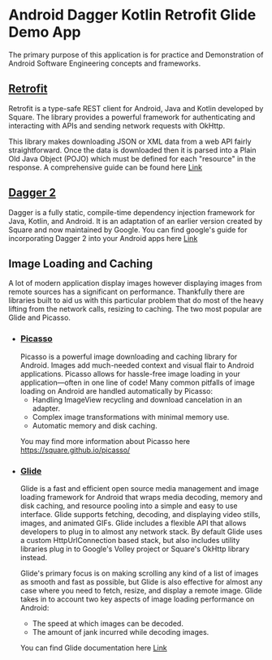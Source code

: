 <h1>Android Dagger Kotlin Retrofit Glide Demo App</h1>

The primary purpose of this application is for practice and Demonstration of Android Software Engineering concepts and frameworks.
<a href="https://square.github.io/retrofit/"><h2>Retrofit</h2></a>
Retrofit is a type-safe REST client for Android, Java and Kotlin developed by Square. The library provides a powerful framework for authenticating and interacting with APIs and sending network requests with OkHttp. 

This library makes downloading JSON or XML data from a web API fairly straightforward. Once the data is downloaded then it is parsed into a Plain Old Java Object (POJO) which must be defined for each "resource" in the response. A comprehensive guide can be found here <a href="https://guides.codepath.com/android/consuming-apis-with-retrofit"> Link </a>

<a href="https://dagger.dev/"><h2>Dagger 2</h2></a>
Dagger is a fully static, compile-time dependency injection framework for Java, Kotlin, and Android. It is an adaptation of an earlier version created by Square and now maintained by Google. You can find google's guide for incorporating Dagger 2 into your Android apps here <a href="https://developer.android.com/training/dependency-injection/dagger-basics">Link</a>

<h2> Image Loading and Caching </h2>
A lot of modern application display images however displaying images from remote sources has a significant on performance. Thankfully there are libraries built to aid us with this particular problem that do most of the heavy lifting from the network calls, resizing to caching. The two most popular are Glide and Picasso.

<ul>
  <li>
<h3><a href="https://square.github.io/picasso/">Picasso</a></h3>
Picasso is a powerful image downloading and caching library for Android. Images add much-needed context and visual flair to Android applications. Picasso allows for hassle-free image loading in your application—often in one line of code! Many common pitfalls of image loading on Android are handled automatically by Picasso:
<ul>
  <li>Handling ImageView recycling and download cancelation in an adapter.</li>
  <li>Complex image transformations with minimal memory use.</li>
  <li>Automatic memory and disk caching.</li>
</ul>

You may find more information about Picasso here <a href="">https://square.github.io/picasso/</a>
  </li>
  <li>
<h3><a href="https://github.com/bumptech/glide">Glide</a></h3>
Glide is a fast and efficient open source media management and image loading framework for Android that wraps media decoding, memory and disk caching, and resource pooling into a simple and easy to use interface. Glide supports fetching, decoding, and displaying video stills, images, and animated GIFs. Glide includes a flexible API that allows developers to plug in to almost any network stack. By default Glide uses a custom HttpUrlConnection based stack, but also includes utility libraries plug in to Google's Volley project or Square's OkHttp library instead.

Glide's primary focus is on making scrolling any kind of a list of images as smooth and fast as possible, but Glide is also effective for almost any case where you need to fetch, resize, and display a remote image. Glide takes in to account two key aspects of image loading performance on Android:

<ul>
  <li>The speed at which images can be decoded.</li>
  <li>The amount of jank incurred while decoding images.</li>
</ul>

You can find Glide documentation here <a href="https://bumptech.github.io/glide/">Link</a>
  </li>
